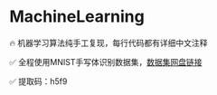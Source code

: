 # MachineLearning

🔥 机器学习算法纯手工复现，每行代码都有详细中文注释

✅ 全程使用MNIST手写体识别数据集，[数据集网盘链接](https://pan.baidu.com/s/1yoNAz4PmheWo6A5QdzezQQ?pwd=h5f9)

✅ 提取码：h5f9
